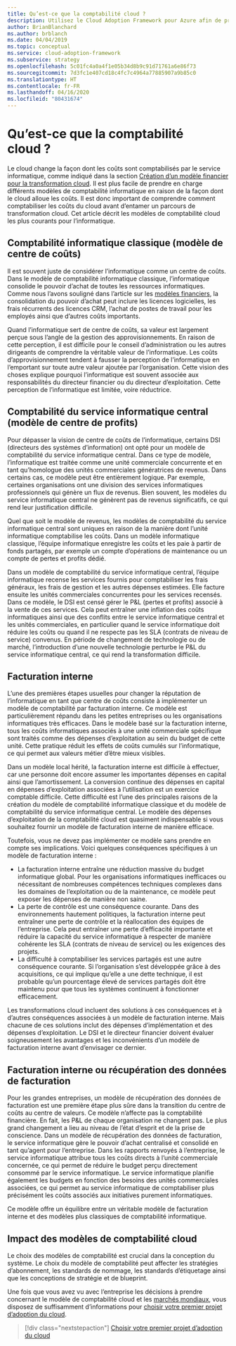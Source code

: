 ```yaml
---
title: Qu’est-ce que la comptabilité cloud ?
description: Utilisez le Cloud Adoption Framework pour Azure afin de prendre connaissance des modèles de comptabilité cloud courants pour l’informatique au début du parcours de votre migration cloud.
author: BrianBlanchard
ms.author: brblanch
ms.date: 04/04/2019
ms.topic: conceptual
ms.service: cloud-adoption-framework
ms.subservice: strategy
ms.openlocfilehash: 5c01fc4a0a4f1e05b34d8b9c91d71761a6e86f73
ms.sourcegitcommit: 7d3fc1e407cd18c4fc7c4964a77885907a9b85c0
ms.translationtype: HT
ms.contentlocale: fr-FR
ms.lasthandoff: 04/16/2020
ms.locfileid: "80431674"
---
```

<!-- cSpell:ignore CIOs -->

<!-- markdownlint-disable MD026 -->

# <a name="what-is-cloud-accounting"></a>Qu’est-ce que la comptabilité cloud ?

Le cloud change la façon dont les coûts sont comptabilisés par le service informatique, comme indiqué dans la section [Création d’un modèle financier pour la transformation cloud](./financial-models.md). Il est plus facile de prendre en charge différents modèles de comptabilité informatique en raison de la façon dont le cloud alloue les coûts. Il est donc important de comprendre comment comptabiliser les coûts du cloud avant d’entamer un parcours de transformation cloud. Cet article décrit les modèles de comptabilité cloud les plus courants pour l’informatique.

## <a name="traditional-it-accounting-cost-center-model"></a>Comptabilité informatique classique (modèle de centre de coûts)

Il est souvent juste de considérer l’informatique comme un centre de coûts. Dans le modèle de comptabilité informatique classique, l’informatique consolide le pouvoir d’achat de toutes les ressources informatiques. Comme nous l’avons souligné dans l’article sur les [modèles financiers](./financial-models.md), la consolidation du pouvoir d’achat peut inclure les licences logicielles, les frais récurrents des licences CRM, l’achat de postes de travail pour les employés ainsi que d’autres coûts importants.

Quand l’informatique sert de centre de coûts, sa valeur est largement perçue sous l’angle de la gestion des approvisionnements. En raison de cette perception, il est difficile pour le conseil d’administration ou les autres dirigeants de comprendre la véritable valeur de l’informatique. Les coûts d’approvisionnement tendent à fausser la perception de l’informatique en l’emportant sur toute autre valeur ajoutée par l’organisation. Cette vision des choses explique pourquoi l’informatique est souvent associée aux responsabilités du directeur financier ou du directeur d’exploitation. Cette perception de l’informatique est limitée, voire réductrice.

## <a name="central-it-accounting-profit-center-model"></a>Comptabilité du service informatique central (modèle de centre de profits)

Pour dépasser la vision de centre de coûts de l’informatique, certains DSI (directeurs des systèmes d’information) ont opté pour un modèle de comptabilité du service informatique central. Dans ce type de modèle, l’informatique est traitée comme une unité commerciale concurrente et en tant qu’homologue des unités commerciales génératrices de revenus. Dans certains cas, ce modèle peut être entièrement logique. Par exemple, certaines organisations ont une division des services informatiques professionnels qui génère un flux de revenus. Bien souvent, les modèles du service informatique central ne génèrent pas de revenus significatifs, ce qui rend leur justification difficile.

Quel que soit le modèle de revenus, les modèles de comptabilité du service informatique central sont uniques en raison de la manière dont l’unité informatique comptabilise les coûts. Dans un modèle informatique classique, l’équipe informatique enregistre les coûts et les paie à partir de fonds partagés, par exemple un compte d’opérations de maintenance ou un compte de pertes et profits dédié.

Dans un modèle de comptabilité du service informatique central, l’équipe informatique recense les services fournis pour comptabiliser les frais généraux, les frais de gestion et les autres dépenses estimées. Elle facture ensuite les unités commerciales concurrentes pour les services recensés. Dans ce modèle, le DSI est censé gérer le P&L (pertes et profits) associé à la vente de ces services. Cela peut entraîner une inflation des coûts informatiques ainsi que des conflits entre le service informatique central et les unités commerciales, en particulier quand le service informatique doit réduire les coûts ou quand il ne respecte pas les SLA (contrats de niveau de service) convenus. En période de changement de technologie ou de marché, l’introduction d’une nouvelle technologie perturbe le P&L du service informatique central, ce qui rend la transformation difficile.

## <a name="chargeback"></a>Facturation interne

L’une des premières étapes usuelles pour changer la réputation de l’informatique en tant que centre de coûts consiste à implémenter un modèle de comptabilité par facturation interne. Ce modèle est particulièrement répandu dans les petites entreprises ou les organisations informatiques très efficaces. Dans le modèle basé sur la facturation interne, tous les coûts informatiques associés à une unité commerciale spécifique sont traités comme des dépenses d’exploitation au sein du budget de cette unité. Cette pratique réduit les effets de coûts cumulés sur l’informatique, ce qui permet aux valeurs métier d’être mieux visibles.

Dans un modèle local hérité, la facturation interne est difficile à effectuer, car une personne doit encore assumer les importantes dépenses en capital ainsi que l’amortissement. La conversion continue des dépenses en capital en dépenses d’exploitation associées à l’utilisation est un exercice comptable difficile. Cette difficulté est l’une des principales raisons de la création du modèle de comptabilité informatique classique et du modèle de comptabilité du service informatique central. Le modèle des dépenses d’exploitation de la comptabilité cloud est quasiment indispensable si vous souhaitez fournir un modèle de facturation interne de manière efficace.

Toutefois, vous ne devez pas implémenter ce modèle sans prendre en compte ses implications. Voici quelques conséquences spécifiques à un modèle de facturation interne :

- La facturation interne entraîne une réduction massive du budget informatique global. Pour les organisations informatiques inefficaces ou nécessitant de nombreuses compétences techniques complexes dans les domaines de l’exploitation ou de la maintenance, ce modèle peut exposer les dépenses de manière non saine.
- La perte de contrôle est une conséquence courante. Dans des environnements hautement politiques, la facturation interne peut entraîner une perte de contrôle et la réallocation des équipes de l’entreprise. Cela peut entraîner une perte d’efficacité importante et réduire la capacité du service informatique à respecter de manière cohérente les SLA (contrats de niveau de service) ou les exigences des projets.
- La difficulté à comptabiliser les services partagés est une autre conséquence courante. Si l’organisation s’est développée grâce à des acquisitions, ce qui implique qu’elle a une dette technique, il est probable qu’un pourcentage élevé de services partagés doit être maintenu pour que tous les systèmes continuent à fonctionner efficacement.

Les transformations cloud incluent des solutions à ces conséquences et à d’autres conséquences associées à un modèle de facturation interne. Mais chacune de ces solutions inclut des dépenses d’implémentation et des dépenses d’exploitation. Le DSI et le directeur financier doivent évaluer soigneusement les avantages et les inconvénients d’un modèle de facturation interne avant d’envisager ce dernier.

## <a name="showback-or-awareness-back"></a>Facturation interne ou récupération des données de facturation

Pour les grandes entreprises, un modèle de récupération des données de facturation est une première étape plus sûre dans la transition du centre de coûts au centre de valeurs. Ce modèle n’affecte pas la comptabilité financière. En fait, les P&L de chaque organisation ne changent pas. Le plus grand changement a lieu au niveau de l’état d’esprit et de la prise de conscience. Dans un modèle de récupération des données de facturation, le service informatique gère le pouvoir d’achat centralisé et consolidé en tant qu’agent pour l’entreprise. Dans les rapports renvoyés à l’entreprise, le service informatique attribue tous les coûts directs à l’unité commerciale concernée, ce qui permet de réduire le budget perçu directement consommé par le service informatique. Le service informatique planifie également les budgets en fonction des besoins des unités commerciales associées, ce qui permet au service informatique de comptabiliser plus précisément les coûts associés aux initiatives purement informatiques.

Ce modèle offre un équilibre entre un véritable modèle de facturation interne et des modèles plus classiques de comptabilité informatique.

## <a name="impact-of-cloud-accounting-models"></a>Impact des modèles de comptabilité cloud

Le choix des modèles de comptabilité est crucial dans la conception du système. Le choix du modèle de comptabilité peut affecter les stratégies d’abonnement, les standards de nommage, les standards d’étiquetage ainsi que les conceptions de stratégie et de blueprint.

Une fois que vous avez vu avec l’entreprise les décisions à prendre concernant le modèle de comptabilité cloud et les [marchés mondiaux](./global-markets.md), vous disposez de suffisamment d’informations pour [choisir votre premier projet d’adoption du cloud](./first-adoption-project.md).

> [!div class="nextstepaction"]
> [Choisir votre premier projet d’adoption du cloud](./first-adoption-project.md)
